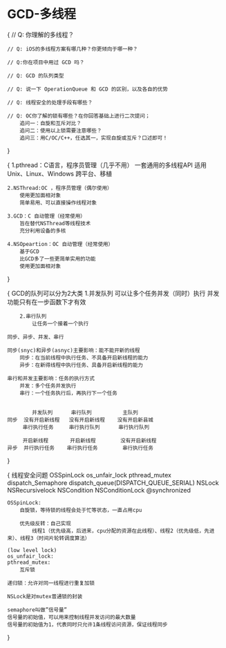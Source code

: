 #  GCD-多线程

{
    // Q: 你理解的多线程？

    // Q: iOS的多线程方案有哪几种？你更倾向于哪一种？

    // Q:你在项目中用过 GCD 吗？

    // Q: GCD 的队列类型

    // Q: 说一下 OperationQueue 和 GCD 的区别，以及各自的优势

    // Q: 线程安全的处理手段有哪些？

    // Q: OC你了解的锁有哪些？在你回答基础上进行二次提问；
        追问一：自旋和互斥对比？
        追问二：使用以上锁需要注意哪些？
        追问三：用C/OC/C++，任选其一，实现自旋或互斥？口述即可！

}

{
    1.pthread：C语言，程序员管理（几乎不用）
        一套通用的多线程API
        适用Unix、Linux、Windows
        跨平台、移植
        
    2.NSThread:OC ，程序员管理（偶尔使用）
        使用更加面相对象
        简单易用、可以直接操作线程对象
        
    3.GCD：C 自动管理（经常使用）
        旨在替代NSThread等线程技术
        充分利用设备的多核
        
    4.NSOpeartion：OC 自动管理（经常使用）
        基于GCD
        比GCD多了一些更简单实用的功能
        使用更加面相对象
    
}

{
    GCD的队列可以分为2大类
        1.并发队列
            可以让多个任务并发（同时）执行
            并发功能只有在一步函数下才有效
            
        2.串行队列
            让任务一个接着一个执行
            
    同步、异步、并发、串行
    
    同步(snyc)和异步(asnyc)主要影响：能不能开新的线程
        同步：在当前线程中执行任务、不具备开启新线程的能力
        异步：在新得线程中执行任务、具备开启新线程的能力
    
    串行和并发主要影响：任务的执行方式
        并发：多个任务并发执行
        串行：一个任务执行后，再执行下一个任务
        
        
            并发队列      串行队列          主队列
    同步  没有开启新线程   没有开启新线程    没有开启新县城
         串行执行任务     串行执行队列      串行执行队列
         
         开启新线程       开启新线程        没有开启新线程
    异步  并行执行任务    串行执行任务        串行执行任务
}

{
    线程安全问题 
    OSSpinLock
    os_unfair_lock
    pthread_mutex
    dispatch_Semaphore
    dispatch_queue(DISPATCH_QUEUE_SERIAL)
    NSLock
    NSRecursivelock
    NSCondition 
    NSConditionLock
    @synchronized
    
    OSSpinLock:
        自旋锁，等待锁的线程会处于忙等状态，一直占用cpu
        
        优先级反转：自己实现
            线程1（优先级高，后进来，cpu分配的资源在此线程）、线程2（优先级低，先进来）、线程3（时间片轮转调度算法）
            
    (low level lock)
    os_unfair_lock:
    pthread_mutex:
        互斥锁
        
    递归锁：允许对同一线程进行重复加锁
    
    NSLock是对mutex普通锁的封装
    
    semaphore叫做”信号量”
    信号量的初始值，可以用来控制线程并发访问的最大数量
    信号量的初始值为1，代表同时只允许1条线程访问资源，保证线程同步

}       
